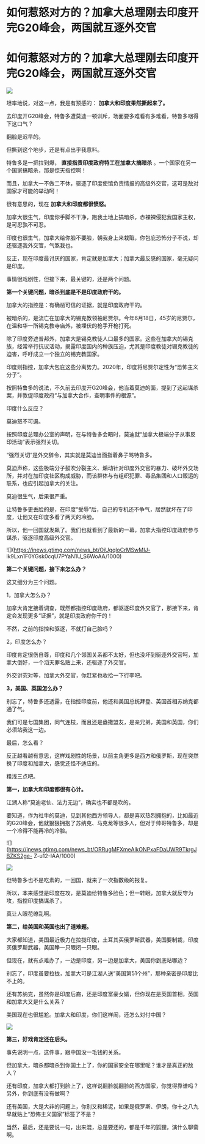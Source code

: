 # 如何惹怒对方的？加拿大总理刚去印度开完G20峰会，两国就互逐外交官

# 如何惹怒对方的？加拿大总理刚去印度开完G20峰会，两国就互逐外交官

![](https://inews.gtimg.com/news_bt/O_eWLY6abRBBK4GpT4LYGQqIOmoCyw6BRVs2zMjzh7_b8AA/1000)

​坦率地说，对这一点，我是有预感的： **加拿大和印度果然撕起来了。**

去印度开G20峰会，特鲁多遭莫迪一顿训斥，场面要多难看有多难看，特鲁多咽得下这口气？

翻脸是迟早的。

但撕到这个地步，还是有点出乎我意料。

特鲁多是一把拉到爆， **直接指责印度政府特工在加拿大搞暗杀** 。一个国家在另一个国家搞暗杀，那是惊天指控啊！

而且，加拿大一不做二不休，驱逐了印度使馆负责情报的高级外交官，这可是敌对国家才可能的举动呵！

很有意思的，现在 **加拿大和印度都很愤怒。**

加拿大很生气，印度你手脚不干净，跑我土地上搞暗杀，赤裸裸侵犯我国家主权，是可忍孰不可忍。

印度也很生气，加拿大给你脸不要脸，朝我身上来栽赃，你包庇恐怖分子不说，却还驱逐我外交官，气煞我也。

反正，现在印度最讨厌的国家，肯定就是加拿大；加拿大最反感的国家，毫无疑问是印度。

事情很戏剧性，但接下来，最关键的，还是两个问题。

**第一个关键问题，暗杀到底是不是印度政府干的。**

加拿大的指控是：有确凿可信的证据，就是印度政府干的。

被暗杀的，是流亡在加拿大的锡克教领袖尼贾尔。今年6月18日，45岁的尼贾尔，在温和华一所锡克教寺庙外，被埋伏的枪手开枪打死。

除了印度旁遮普邦外，加拿大是锡克教徒人口最多的国家。这些在加拿大的锡克族，经常举行抗议活动，揭露印度国内的种族压迫，尤其是印度教徒对锡克教徒的迫害，呼吁成立一个独立的锡克教国家。

印度则指控，加拿大包庇这些分离势力。2020年，印度将尼贾尔定性为“恐怖主义分子”。

按照特鲁多的说法，不久前去印度开G20峰会，他当着莫迪的面，提到了这起谋杀案，并敦促印度政府“与加拿大合作，查明事件的根源”。

印度什么反应？

莫迪怒不可遏。

按照印度总理办公室的声明，在与特鲁多会晤时，莫迪就“加拿大极端分子从事反印活动”表示强烈关切。

“强烈关切”是外交辞令，其实就是莫迪当面指着鼻子骂特鲁多。

莫迪声称，这些极端分子鼓吹分裂主义、煽动针对印度外交官的暴力、破坏外交场所，并对在加印度社区构成威胁，而该群体与有组织犯罪、毒品集团和人口贩运的联系，也应引起加拿大的关注。

莫迪很生气，后果很严重。

让特鲁多更丢脸的是，在印度“受辱”后，自己的专机还不争气，居然就坏在了印度，让他又在印度多看了两天的冷脸。

所以，他一回国就发飙了。我们也就看到了最新的一幕，加拿大指控印度政府参与谋杀，驱逐印度高级外交官。

![](https://inews.gtimg.com/news_bt/OiUgqloCrMSwMIJ-
lk9Lxn1F0YGsk0cqU7PYaN1U_S6WoAA/1000)

**第二个关键问题，接下来怎么办？**

这又细分为三个问题。

1，加拿大怎么办？

加拿大肯定接着调查，既然都指控印度政府，都驱逐印度外交官了，那接下来，肯定会发现更多“证据”，就是印度政府你干的！

不然，之前的指控和驱逐，不就打自己脸吗？

2，印度怎么办？

印度肯定很伤自尊，印度和几个邻国关系都不太好，但也没坏到驱逐外交官呵，加拿大倒好，一个滔天罪名贴上来，还驱逐了外交官。

外交讲究对等，加拿大外交官，你赶紧也收拾一下行李吧。

**3，美国、英国怎么办？**

别忘了，特鲁多还透露，在指控印度前，他还和美国总统拜登、英国首相苏纳克都通了气。

我们可是七国集团，同气连枝，而且还是盎撒盟友，是亲兄弟，美国和英国，你们必须站我这一边。

最后，怎么看？

反正越看越有意思，这样戏剧性的场景，以前主角更多是西方和俄罗斯，现在突然换了印度和加拿大，感觉还怪不适应的。

粗浅三点吧。

**第一，加拿大和印度都很有心计。**

江湖人称“莫迪老仙、法力无边”，确实也不都是吹的。

要知道，作为社牛的莫迪，见到其他西方领导人，都是喜欢热烈拥抱的，比如最近的G20峰会，他就狠狠拥抱了苏纳克、马克龙等很多人，但对于帅哥特鲁多，却是一个冷得不能再冷的冷脸。

![](https://inews.gtimg.com/news_bt/ORRugMFXmeAlkONPxaFDaUWR9TkrgJBZKS2ge-
Z-u12-IAA/1000)

![](https://inews.gtimg.com/news_bt/OvfV4JKhpWiq6I1bAVfm15VYvny42f0jRKlda6BnHznKgAA/1000)

但特鲁多也不是吃素的，一回国，就来了一次指数级的报复。

所以，本来感觉是印度在攻，是莫迪给特鲁多脸色；但一转眼，加拿大就反守为攻，指控印度搞谋杀了。

真让人眼花缭乱啊。

**第二，给美国和英国也出了道难题。**

大家都知道，美国最近极力在拉拢印度，土耳其买俄罗斯武器，美国要制裁，印度买俄罗斯武器，美国睁一只眼闭一只眼。

但现在，就有点难办了，一边是印度，另一边是加拿大，美国你到底站哪边？

别忘了，印度虽要拉拢，加拿大可是江湖人送“美国第51个州”，那种亲密是印度比不上的。

还有苏纳克，虽然你是印度后裔，还是印度富豪女婿，但你现在是英国首相，英国和加拿大又是什么关系？

美国现在也很尴尬。加拿大和印度，你们这样闹，还怎么对付中国？

![](https://inews.gtimg.com/news_bt/OM9HUupsKr-7uITI6k3MUkyTM2VpHuX1WFIFzCVomfDkIAA/1000)

**第三，好戏肯定还在后头。**

事先说明一点，这件事，跟中国没一毛钱的关系。

但加拿大，暗杀都暗杀到你国土上了，你的国家安全在哪里呢？谁才是真正的敌人？

还有印度，加拿大都打到脸上了，这样说翻脸就翻脸的西方国家，你觉得靠谱吗？另外，你到底有没有做啊？

还有美国，大是大非的问题上，你别又和稀泥，如果是俄罗斯、伊朗，你十之八九早就贴上“恐怖主义国家”标签了不是？

当然，最后，还是要说一句，出来混，总是要还的，都是千年的狐狸，演什么聊斋啊。


